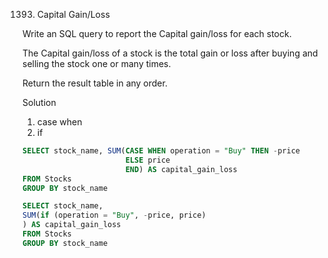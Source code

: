 1393. Capital Gain/Loss

Write an SQL query to report the Capital gain/loss for each stock.

The Capital gain/loss of a stock is the total gain or loss after buying and selling the stock one or many times.

Return the result table in any order.

Solution
1. case when
2. if 

```sql
SELECT stock_name, SUM(CASE WHEN operation = "Buy" THEN -price
                       ELSE price
                       END) AS capital_gain_loss
FROM Stocks
GROUP BY stock_name
```

```sql
SELECT stock_name, 
SUM(if (operation = "Buy", -price, price)
) AS capital_gain_loss
FROM Stocks
GROUP BY stock_name

```
